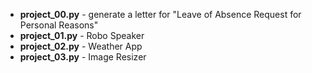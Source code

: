 - **project_00.py** - generate a letter for "Leave of Absence Request for Personal Reasons"
- **project_01.py** - Robo Speaker
- **project_02.py** - Weather App
- **project_03.py** - Image Resizer
